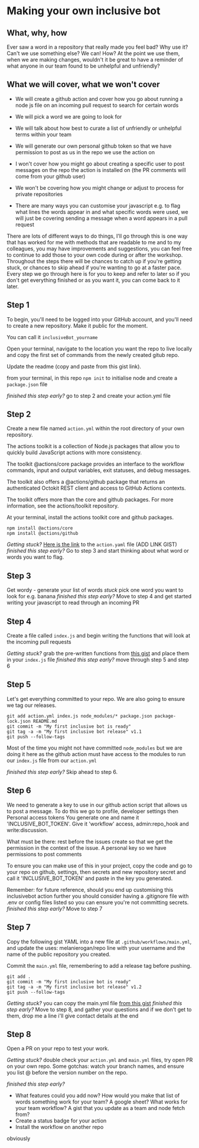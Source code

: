 # Making your own inclusive bot

## What, why, how
Ever saw a word in a repository that really made you feel bad? 
Why use it? Can't we use something else? We can!
How? At the point we use them, when we are making changes, wouldn't it be great to have a reminder of what anyone in our team found to be unhelpful and unfriendly?

## What we will cover, what we won't cover

- We will create a github action and cover how you go about running a node js file on an incoming pull request to search for certain words
- We will pick a word we are going to look for
- We will talk about how best to curate a list of unfriendly or unhelpful terms within your team
- We will generate our own personal github token so that we have permission to post as us in the repo we use the action on 

- I won't cover how you might go about creating a specific user to post messages on the repo the action is installed on (the PR comments will come from your github user)
- We won't be covering how you might change or adjust to process for private repositories
- There are many ways you can customise your javascript e.g. to flag what lines the words appear in and what specific words were used, we will just be covering sending a message when a word appears in a pull request

There are lots of different ways to do things, I'll go through this is one way that has worked for me with methods that are readable to me and to my colleagues, you may have improvements and suggestions, you can feel free to continue to add those to your own code during or after the workshop. Throughout the steps there will be chances to catch up if you're getting stuck, or chances to skip ahead if you're wanting to go at a faster pace. Every step we go through here is for you to keep and refer to later so if you don't get everything finished or as you want it, you can come back to it later.

## Step 1

To begin, you'll need to be logged into your GitHub account, and you'll need to create a new repository. Make it public for the moment.

You can call it `inclusiveBot_yourname`

Open your terminal, navigate to the location you want the repo to live locally and copy the first set of commands from the newly created gitub repo.

Update the readme (copy and paste from this gist link).

from your terminal, in this repo `npm init` to initialise node and create a `package.json` file

*finished this step early?* go to step 2 and create your action.yml file


## Step 2

Create a new file named `action.yml` within the root directory of your own repository.

The actions toolkit is a collection of Node.js packages that allow you to quickly build JavaScript actions with more consistency.

The toolkit @actions/core package provides an interface to the workflow commands, input and output variables, exit statuses, and debug messages.

The toolkit also offers a @actions/github package that returns an authenticated Octokit REST client and access to GitHub Actions contexts.

The toolkit offers more than the core and github packages. For more information, see the actions/toolkit repository.

At your terminal, install the actions toolkit core and github packages.

```
npm install @actions/core
npm install @actions/github
```

*Getting stuck?* [Here is the link](https://gist.github.com/melanierogan/0c324dfd3795a57f23c6e58fb1fdec4f) to the `action.yaml` file (ADD LINK GIST)
*finished this step early?* Go to step 3 and start thinking about what word or words you want to flag.


## Step 3
Get wordy - generate your list of words 
*stuck* pick one word you want to look for e.g. banana
*finished this step early?* Move to step 4 and get started writing your javascript to read through an incoming PR


## Step 4
Create a file called `index.js` and begin writing the functions that will look at the incoming pull requests

*Getting stuck?* grab the pre-written functions from [this gist](https://gist.github.com/melanierogan/03e2fb2983d80dee2bdec4870efd1af6) and place them in your `index.js` file
*finished this step early?* move through step 5 and step 6


## Step 5
Let's get everything committed to your repo. We are also going to ensure we tag our releases.

```
git add action.yml index.js node_modules/* package.json package-lock.json README.md
git commit -m "My first inclusive bot is ready"
git tag -a -m "My first inclusive bot release" v1.1
git push --follow-tags
```

Most of the time you might not have committed `node_modules` but we are doing it here as the github action must have access to the modules to run our `index.js` file from our `action.yml`

*finished this step early?* Skip ahead to step 6.


## Step 6
We need to generate a key to use in our github action script that allows us to post a message.
To do this we go to profile, developer settings then Personal access tokens
You generate one and name it 'INCLUSIVE_BOT_TOKEN'. Give it 'workflow' access, admin:repo_hook and write:discussion.

What must be there: rest before the issues create so that we get the permission in the context of the issue.
A personal key so we have permissions to post comments

To ensure you can make use of this in your project, copy the code and go to your repo on github, settings, then secrets and new repository secret and call it 'INCLUSIVE_BOT_TOKEN' and paste in the key you generated.

Remember: for future reference, should you end up customising this inclusivebot action further you should consider having a .gitignore file with .env or config files listed so you can ensure you're not committing secrets.
*finished this step early?* Move to step 7


## Step 7
Copy the following gist YAML into a new file at `.github/workflows/main.yml`, and update the uses: melanierogan/repo line with your username and the name of the public repository you created. 

Commit the `main.yml` file, remembering to add a release tag before pushing.

```
git add .
git commit -m "My first inclusive bot is ready"
git tag -a -m "My first inclusive bot release" v1.2
git push --follow-tags
```

*Getting stuck?* you can copy the main.yml file [from this gist](https://gist.github.com/melanierogan/293d156ac73941c6b2a598cba9149cd2)
*finished this step early?* Move to step 8, and gather your questions and if we don't get to them, drop me a line i'll give contact details at the end


## Step 8
Open a PR on your repo to test your work.

*Getting stuck?* double check your `action.yml` and `main.yml` files, try open PR on your own repo. Some gotchas: watch your branch names, and ensure you list @ before the version number on the repo.

*finished this step early?* 
- What features could you add now? How would you make that list of words something work for your team? A google sheet? What works for your team workflow? A gist that you update as a team and node fetch from? 
- Create a status badge for your action
- Install the workflow on another repo 

obviously